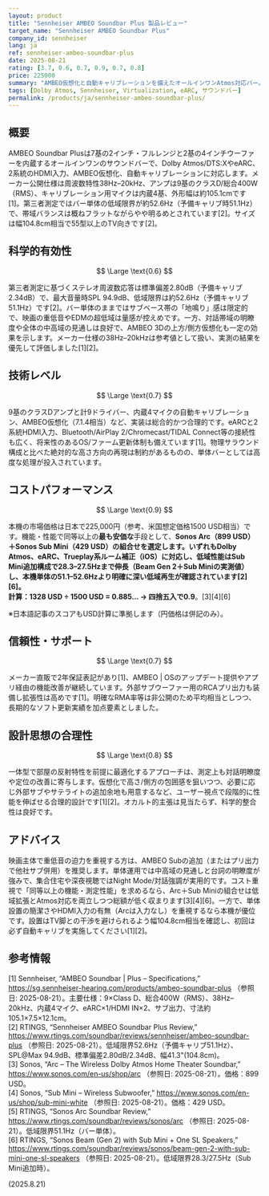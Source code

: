 ```yaml
---
layout: product
title: "Sennheiser AMBEO Soundbar Plus 製品レビュー"
target_name: "Sennheiser AMBEO Soundbar Plus"
company_id: sennheiser
lang: ja
ref: sennheiser-ambeo-soundbar-plus
date: 2025-08-21
rating: [3.7, 0.6, 0.7, 0.9, 0.7, 0.8]
price: 225000
summary: "AMBEO仮想化と自動キャリブレーションを備えたオールインワンAtmos対応バー。第三者測定では低域の伸びが単体では限定的で、深い重低音を望むならサブ追加が有効です。機能面は広く、設計も合理的ですが、価格に対してはArc＋Sub Miniなどの代替が強力です。"
tags: [Dolby Atmos, Sennheiser, Virtualization, eARC, サウンドバー]
permalink: /products/ja/sennheiser-ambeo-soundbar-plus/
---
```

## 概要

AMBEO Soundbar Plusは7基の2インチ・フルレンジと2基の4インチウーファーを内蔵するオールインワンのサウンドバーで、Dolby Atmos/DTS:XやeARC、2系統のHDMI入力、AMBEO仮想化、自動キャリブレーションに対応します。メーカー公開仕様は周波数特性38Hz–20kHz、アンプは9基のクラスD/総合400W（RMS）、キャリブレーション用マイクは内蔵4基、外形幅は約105.1cmです[1]。第三者測定ではバー単体の低域限界が約52.6Hz（予備キャリブ時51.1Hz）で、帯域バランスは概ねフラットながらやや明るめとされています[2]。サイズは幅104.8cm相当で55型以上のTV向きです[2]。

## 科学的有効性

$$ \Large \text{0.6} $$

第三者測定に基づくステレオ周波数応答は標準偏差2.80dB（予備キャリブ2.34dB）で、最大音量時SPL 94.9dB、低域限界は約52.6Hz（予備キャリブ51.1Hz）です[2]。バー単体のままではサブベース帯の「地鳴り」感は限定的で、映画の重低音やEDMの超低域は量感が控えめです。一方、対話帯域の明瞭度や全体の中高域の見通しは良好で、AMBEO 3Dの上方/側方仮想化も一定の効果を示します。メーカー仕様の38Hz–20kHzは参考値として扱い、実測の結果を優先して評価しました[1][2]。

## 技術レベル

$$ \Large \text{0.7} $$

9基のクラスDアンプと計9ドライバー、内蔵4マイクの自動キャリブレーション、AMBEO仮想化（7.1.4相当）など、実装は総合的かつ合理的です。eARCと2系統HDMI入力、Bluetooth/AirPlay 2/Chromecast/TIDAL Connect等の接続性も広く、将来性のあるOS/ファーム更新体制も備えています[1]。物理サラウンド構成と比べた絶対的な高さ方向の再現は制約があるものの、単体バーとしては高度な処理が投入されています。

## コストパフォーマンス

$$ \Large \text{0.9} $$

本機の市場価格は日本で225,000円（参考、米国想定価格1500 USD相当）です。機能・性能で同等以上の**最も安価な**手段として、**Sonos Arc（899 USD）＋Sonos Sub Mini（429 USD）**の組合せを選定します。いずれもDolby Atmos、eARC、Trueplay系ルーム補正（iOS）に対応し、**低域性能はSub Mini追加構成で28.3–27.5Hzまで伸長**（Beam Gen 2＋Sub Miniの実測値）し、本機単体の51.1–52.6Hzより明確に深い低域再生が確認されています[2][6]。  
**計算**：1328 USD ÷ 1500 USD = **0.885…** → 四捨五入で**0.9**。[3][4][6]

※日本語記事のスコアもUSD計算に準拠します（円価格は併記のみ）。

## 信頼性・サポート

$$ \Large \text{0.7} $$

メーカー直販で2年保証表記があり[1]、AMBEO | OSのアップデート提供やアプリ経由の機能改善が継続しています。外部サブウーファー用のRCAプリ出力も装備し拡張性は高めです[1]。明確なRMA率等は非公開のため平均相当としつつ、長期的なソフト更新実績を加点要素としました。

## 設計思想の合理性

$$ \Large \text{0.8} $$

一体型で部屋の反射特性を前提に最適化するアプローチは、測定上も対話明瞭度や定位の改善に寄与します。仮想化で高さ/側方の包囲感を狙いつつ、必要に応じ外部サブやサテライトの追加余地も用意するなど、ユーザー視点で段階的に性能を伸ばせる合理的設計です[1][2]。オカルト的主張は見当たらず、科学的整合性は良好です。

## アドバイス

映画主体で重低音の迫力を重視する方は、AMBEO Subの追加（またはプリ出力で他社サブ併用）を推奨します。単体運用では中高域の見通しと台詞の明瞭度が強みで、集合住宅や深夜視聴ではNight Mode/対話強調が実用的です。コスト重視で「同等以上の機能・測定性能」を求めるなら、Arc＋Sub Miniの組合せは低域拡張とAtmos対応を両立しつつ総額が低く収まります[3][4][6]。一方で、単体設置の簡潔さやHDMI入力の有無（Arcは入力なし）を重視するなら本機が優位です。設置はTV脚との干渉を避けられるよう幅104.8cm相当を確認し、初回は必ず自動キャリブを実施してください[1][2]。

## 参考情報

[1] Sennheiser, “AMBEO Soundbar | Plus – Specifications,” https://sg.sennheiser-hearing.com/products/ambeo-soundbar-plus （参照日: 2025-08-21）。主要仕様：9×Class D、総合400W（RMS）、38Hz–20kHz、内蔵4マイク、eARC×1/HDMI IN×2、サブ出力、寸法約105.1×7.5×12.1cm。  
[2] RTINGS, “Sennheiser AMBEO Soundbar Plus Review,” https://www.rtings.com/soundbar/reviews/sennheiser/ambeo-soundbar-plus （参照日: 2025-08-21）。低域限界52.6Hz（予備キャリブ51.1Hz）、SPL@Max 94.9dB、標準偏差2.80dB/2.34dB、幅41.3"(104.8cm)。  
[3] Sonos, “Arc – The Wireless Dolby Atmos Home Theater Soundbar,” https://www.sonos.com/en-us/shop/arc （参照日: 2025-08-21）。価格：899 USD。  
[4] Sonos, “Sub Mini – Wireless Subwoofer,” https://www.sonos.com/en-us/shop/sub-mini-white （参照日: 2025-08-21）。価格：429 USD。  
[5] RTINGS, “Sonos Arc Soundbar Review,” https://www.rtings.com/soundbar/reviews/sonos/arc （参照日: 2025-08-21）。低域限界51.1Hz（バー単体）。  
[6] RTINGS, “Sonos Beam (Gen 2) with Sub Mini + One SL Speakers,” https://www.rtings.com/soundbar/reviews/sonos/beam-gen-2-with-sub-mini-one-sl-speakers （参照日: 2025-08-21）。低域限界28.3/27.5Hz（Sub Mini追加時）。

(2025.8.21)


